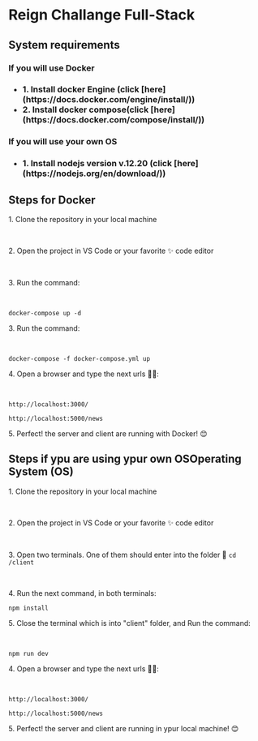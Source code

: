 <h1>Reign Challange Full-Stack</h1>

<h2>System requirements</h2>
<h3>If you will use Docker<h3>
<ul>
<li>1. Install docker Engine (click [here](https://docs.docker.com/engine/install/))</li>
<li>2. Install docker compose(click [here](https://docs.docker.com/compose/install/)) </li>
</ul>

<h3>If you will use your own OS<h3>
<ul>
<li>1. Install nodejs version v.12.20 (click [here](https://nodejs.org/en/download/))</li>
</ul>

<h2>Steps for Docker</h2>
<p> 1. Clone the repository in your local machine<p></br>
<p> 2. Open the project in VS Code or your favorite ✨ code editor</p></br>
<p> 3. Run the command:</p> </br>
<p></p><code>docker-compose up -d</code></br>

<p> 3. Run the command:</p> </br>
<p></p><code>docker-compose -f docker-compose.yml up</code></br>

<p> 4. Open a browser and type the next urls 🐱‍💻:</p></br>
<p></p><code>http://localhost:3000/</code></br>
<p></p><code>http://localhost:5000/news</code></br>

<p> 5. Perfect! the server and client are running with Docker! 😊</p>


<h2>Steps if ypu are using ypur own OSOperating System (OS)</h2>
<p> 1. Clone the repository in your local machine<p></br>
<p> 2. Open the project in VS Code or your favorite ✨ code editor</p></br>
<p> 3. Open two terminals. One of them should enter into the folder 📁 <code>cd /client</code> </p> </br>
<p> 4. Run the next command, in both terminals:</p>
<p></p><code>npm install</code></br>

<p> 5. Close the terminal which is into "client" folder, and Run the command:</p> </br>
<p></p><code>npm run dev</code></br>

<p> 4. Open a browser and type the next urls 🐱‍💻:</p></br>
<p></p><code>http://localhost:3000/</code></br>
<p></p><code>http://localhost:5000/news</code></br>

<p> 5. Perfect! the server and client are running in ypur local machine! 😊</p>

